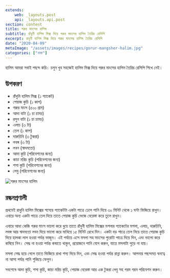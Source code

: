 ```yaml
---
extends:
    web: _layouts.post
    api: _layouts.api.post
section: content
title: গরুর মাংসের হালিম
subtitle: রাঁধুনী হালিম মিক্স দিয়ে গরুর মাংসের হালিম তৈরির রেসিপি
excerpt: রাধুনী হালিম মিক্স দিয়ে গরুর মাংসের হালিম তৈরির রেসিপি
date: "2020-04-09"
metaImage: "/assets/images/recipes/gorur-mangsher-halim.jpg"
categories: ["নাস্তা"]
---
```


হালিম আমরা সবাই পছন্দ করি। চলুন খুব সহজেই হালিম মিক্স দিয়ে গরুর মাংসের হালিম তৈরির রেসিপি শিখে নেই।

## উপকরণ

- রাঁধুনি হালিম মিক্স (১ প্যাকেট)
- পেয়াজ কুচি (১ কাপ)
- গরুর মাংস (৫০০ গ্রাম)
- আদা বাটা (১ চা চামচ)
- রসুন বাটা (১ চা চামচ)
- এলাচ (৩ টা)
- তেল (১ কাপ)
- দারুচিনি (৩ টুকরা)
- লবঙ্গ (৩ টা)
- লবন (স্বাদমতো)
- আদা কুচি (পরিবেশনের জন্য)
- কাচা মরিচ কুচি (পরিবেশনের জন্য)
- শসা কুচি (পরিবেশনের জন্য)
- লেবু (পরিবেশনের জন্য)

![গরুর মাংসের হালিম](/assets/images/recipes/gorur-mangsher-halim.jpg)

## রন্ধনপ্রণালী

প্রথমেই রাধুনি হালিম মিক্সের শস্যের প্যাকেটটা একটা পাত্রে ঢেলে পানি দিয়ে ৩০ মিনিট থেকে ১ ঘন্টা ভিজিয়ে রাখুন।
এবারে অন্য একটা পাত্রে তেল দিয়ে তাতে পেয়াজ কুচি ভেজে বেরেস্তা করে তুলে রাখুন।

এবারে আধা কেজি গরুর মাংস ভালো করে ধুয়ে তাতে রাঁধুনী হালিম মিক্সের মশলার প্যাকেটের মশলা, এলাচ, দারুচিনি,
লবঙ্গ আর স্বাদমতো লবন দিয়ে ভালো করে মাখিয়ে ১৫ মিনিট রেখে দিন। একটা বড় পাত্রে তেল নিয়ে তাতে পেয়াজ কুচি
দিয়ে হালকা লাল হওয়া পর্যন্ত ভাজুন। এই পর্যায়ে এসে মসলা সহ মাংসের পুরোটা পাত্রে দিয়ে দিন, এবং ভালো করে কষিয়ে
নিন। সেদ্ধ না হওয়া পর্যন্ত কষাতে থাকুন, প্রয়োজনে পানি যোগ করুন, যাতে মসলাটা পুড়ে না যায়।

মসলা সেদ্ধ হয়ে গেলে তাতে ভিজিয়ে রাখা শস্য দিয়ে দিন, এবং সেদ্ধ হওয়া পর্যন্ত রান্না করুন। আপনার পছন্দমত ঘনত্বে
না আসা পর্যন্ত পানি শুকিয়ে ফেলুন।

সবশেষে আদা কুচি, শসা কুচি, কাচা মরিচ কুচি, পেয়াজ বেরেস্তা আর এক টুকরা লেবু সহ গরম গরম পরিবেশন করুন।

